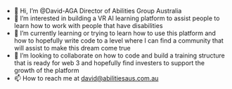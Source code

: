 - 👋 Hi, I’m @David-AGA Director of Abilities Group Australia
- 👀 I’m interested in building a VR AI learning platform to assist people to learn how to work with people that have disabilities
- 🌱 I’m currently learning or trying to learn how to use this platform and how to hopefully write code to a level where I can find a community that will assist to make this dream come true
- 💞️ I’m looking to collaborate on how to code and build a training structure that is ready for web 3 and hopefully find investers to support the growth of the platform
- 📫 How to reach me at david@abilitiesaus.com.au

<!---
David-AGA/David-AGA is a ✨ special ✨ repository because its `README.md` (this file) appears on your GitHub profile.
You can click the Preview link to take a look at your changes.
--->
